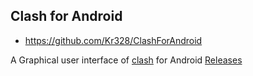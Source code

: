 ## Clash for Android

 - https://github.com/Kr328/ClashForAndroid

A Graphical user interface of [clash](https://github.com/Dreamacro/clash) for Android [Releases](https://github.com/Kr328/ClashForAndroid/releases)
